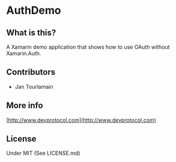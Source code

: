 # AuthDemo


## What is this?
A Xamarin demo application that shows how to use OAuth without Xamarin.Auth.

## Contributors

- Jan Tourlamain

## More info
[http://www.devprotocol.com](http://www.devprotocol.com)

## License
Under MIT (See LICENSE.md)